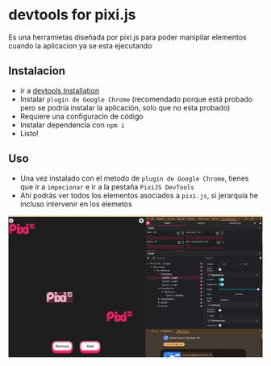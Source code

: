 # devtools for pixi.js

Es una herramietas diseñada por pixi.js para poder manipilar elementos cuando la aplicacion ya se esta ejecutando

## Instalacion

- ir a [devtools Installation](https://pixijs.io/devtools/docs/guide/installation/)
- Instalar `plugin de Google Chrome` (recomendado porque está probado pero se podría instalar la aplicación, solo que no esta probado)
- Requiere una configuracin de código
- Instalar dependencia con `npm i`
- Listo!

## Uso

- Una vez instalado con el metodo de `plugin de Google Chrome`, tienes que ir a `impecionar` e ir a la pestaña `PixiJS DevTools`
- Ahí podrás ver todos los elementos asociados a `pixi.js`, si jerarquía he incluso intervenir en los elemetos

![devtools_1](./../media-recursos/devtools_1.png)
